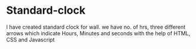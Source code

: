 # Standard-clock
I have created standard clock for wall. we have no. of hrs, three different arrows which indicate Hours, Minutes and seconds with the help of HTML, CSS and Javascript
